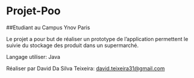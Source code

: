 # Projet-Poo

##Etudiant au Campus Ynov Paris

Le projet a pour but de réaliser un prototype de l’application permettent le suivie du stockage des produit dans un supermarché.

Langage utiliser:  Java

Réaliser par David Da Silva Teixeira: david.teixeira31@gmail.com

